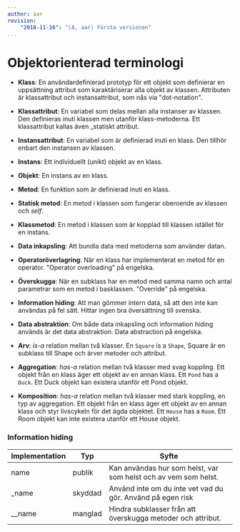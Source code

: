 ```yaml
---
author: aar
revision:
    "2018-11-16": "(A, aar) Första versionen"
...
```

Objektorienterad terminologi
=======================

* **Klass**: En användardefinierad prototyp för ett objekt som definierar en uppsättning attribut som karaktäriserar alla objekt av klassen. Attributen är klassattribut och instansattribut, som nås via "dot-notation".

* **Klassattribut**: En variabel som delas mellan alla instanser av klassen. Den definieras inuti klassen men utanför klass-metoderna. Ett klassattribut kallas även _statiskt attribut.

* **Instansattribut**: En variabel som är definierad inuti en klass. Den tillhör enbart den instansen av klassen.

* **Instans**: Ett individuellt (unikt) objekt av en klass.

* **Objekt**: En instans av en klass.

* **Metod**: En funktion som är definierad inuti en klass.

* **Statisk metod**: En metod i klassen som fungerar oberoende av klassen och _self_.

* **Klassmetod**: En metod i klassen som är kopplad till klassen istället för en instans.

* **Data inkapsling**: Att bundla data med metoderna som använder datan.

* **Operatoröverlagring**: När en klass har implementerat en metod för en operator. "Operator overloading" på engelska.

* **Överskugga**: När en subklass har en metod med samma namn och antal parametrar som en metod i basklassen. "Override" på engelska. 

* **Information hiding**: Att man gömmer intern data, så att den inte kan användas på fel sätt. Hittar ingen bra översättning till svenska.

* **Data abstraktion**: Om både data inkapsling och information hiding används är det data abstraktion. Data abstraction på engelska.

* **Arv**: _is-a_ relation mellan två klasser. En `Square` is a `Shape`, Square är en subklass till Shape och ärver metoder och attribut.

* **Aggregation**: _has-a_ relation mellan två klasser med svag koppling. Ett objekt från en klass äger ett objekt av en annan klass. Ett `Pond` has a  `Duck`. Ett Duck objekt kan existera utanför ett Pond objekt.

* **Komposition**: _has-a_ relation mellan två klasser med stark koppling, en typ av aggregation. Ett objekt från en klass äger ett objekt av en annan klass och styr livscykeln för det ägda objektet. Ett `House` has a  `Room`. Ett Room objekt kan inte existera utanför ett House objekt.



### Information hiding

| Implementation | Typ     | Syfte                                                                                 |
|----------------|---------|---------------------------------------------------------------------------------------|
| name           | publik  | Kan användas hur som helst, var som helst och av vem som helst.                       |
| _name          | skyddad | Använd inte om du inte vet vad du gör. Använd på egen risk                            |
| __name         | manglad | Hindra subklasser från att överskugga metoder och attribut.                           |
